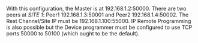 With this configuration, the Master is at 192.168.1.2:50000. There are two peers at *SITE 1*: Peer1 192.168.1.3:50001 and Peer2 192.168.1.4:50002.
The Rest Channel/Site IP must be 192.168.1.100:55000.
IP Remote Programming is also possible but the Device programmer must be configured to use TCP ports 50000 to 50100 (which ought to be the default).
